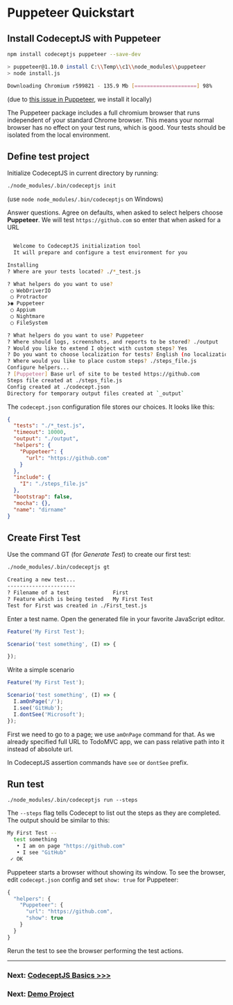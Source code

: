 # Puppeteer Quickstart


## Install CodeceptJS with Puppeteer

```sh
npm install codeceptjs puppeteer --save-dev

> puppeteer@1.10.0 install C:\\Temp\\c1\\node_modules\\puppeteer
> node install.js

Downloading Chromium r599821 - 135.9 Mb [====================] 98% 
```

(due to [this issue in Puppeteer](https://github.com/GoogleChrome/puppeteer/issues/375), we install it locally)

The Puppeteer package includes a full chromium browser that runs independent of your standard Chrome browser. This means your normal browser has no effect on your test runs, which is good. Your tests should be isolated from the local environment.

## Define test project 

Initialize CodeceptJS in current directory by running:

```sh
./node_modules/.bin/codeceptjs init
```

(use `node node_modules/.bin/codeceptjs` on Windows)

Answer questions. Agree on defaults, when asked to select helpers choose **Puppeteer**.
We will test `https://github.com` so enter that when asked for a URL

```sh

  Welcome to CodeceptJS initialization tool
  It will prepare and configure a test environment for you

Installing 
? Where are your tests located? ./*_test.js

? What helpers do you want to use?
 ◯ WebDriverIO
 ◯ Protractor
❯◉ Puppeteer
 ◯ Appium
 ◯ Nightmare
 ◯ FileSystem

? What helpers do you want to use? Puppeteer
? Where should logs, screenshots, and reports to be stored? ./output
? Would you like to extend I object with custom steps? Yes
? Do you want to choose localization for tests? English (no localization)
? Where would you like to place custom steps? ./steps_file.js
Configure helpers...
? [Puppeteer] Base url of site to be tested https://github.com
Steps file created at ./steps_file.js
Config created at ./codecept.json
Directory for temporary output files created at `_output`
```

The `codecept.json` configuration file stores our choices. It looks like this:

```json
{
  "tests": "./*_test.js",
  "timeout": 10000,
  "output": "./output",
  "helpers": {
    "Puppeteer": {
      "url": "https://github.com"
    }
  },
  "include": {
    "I": "./steps_file.js"
  },
  "bootstrap": false,
  "mocha": {},
  "name": "dirname"
}
```

## Create First Test

Use the command GT (for *Generate Test*) to create our first test:

```bash
./node_modules/.bin/codeceptjs gt

Creating a new test...
----------------------
? Filename of a test              First
? Feature which is being tested   My First Test
Test for First was created in ./First_test.js
```

Enter a test name. Open the generated file in your favorite JavaScript editor.

```js
Feature('My First Test');

Scenario('test something', (I) => {

});
```

Write a simple scenario

```js
Feature('My First Test');

Scenario('test something', (I) => {
  I.amOnPage('/');
  I.see('GitHub');
  I.dontSee('Microsoft');
});
```

First we need to go to a page; we use `amOnPage` command for that. As we already specified full URL to TodoMVC app,
we can pass relative path into it instead of absolute url.

In CodeceptJS assertion commands have `see` or `dontSee` prefix.

## Run test

```
./node_modules/.bin/codeceptjs run --steps
```
The `--steps` flag tells Codecept to list out the steps as they are completed. 
The output should be similar to this:

```bash
My First Test --
  test something
   • I am on page "https://github.com"
   • I see "GitHub"
 ✓ OK
```

Puppeteer starts a browser without showing its window. To see the browser, edit `codecept.json` config and set `show: true` for Puppeteer:

```js
{
  "helpers": {
    "Puppeteer": {
      "url": "https://github.com",
      "show": true
    }
  }
}
```

Rerun the test to see the browser performing the test actions.

---

### Next: [CodeceptJS Basics >>>](../basics.md)

### Next: [Demo Project](https://github.com/DavertMik/codeceptjs-todomvc-puppeteer)

